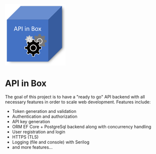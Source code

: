 <img src="./images/logo.png" width="200">

# API in Box
The goal of this project is to have a "ready to go" API backend with all necessary features in order to scale web development. Features include:
- Token generation and validation 
- Authentication and authorization
- API key generation
- ORM EF Core + PostgreSql backend along with concurrency handling
- User registration and login
- HTTPS (TLS)
- Logging (file and console) with Serilog
- and more features...
